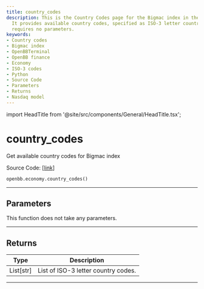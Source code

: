 ```yaml
---
title: country_codes
description: This is the Country Codes page for the Bigmac index in the OpenBBTerminal.
  It provides available country codes, specified as ISO-3 letter country codes, and
  requires no parameters.
keywords:
- Country codes
- Bigmac index
- OpenBBTerminal
- OpenBB finance
- Economy
- ISO-3 codes
- Python
- Source Code
- Parameters
- Returns
- Nasdaq model
---
```


import HeadTitle from '@site/src/components/General/HeadTitle.tsx';

<HeadTitle title="country_codes - Economy - Reference | OpenBB SDK Docs" />

# country_codes

Get available country codes for Bigmac index

Source Code: [[link](https://github.com/OpenBB-finance/OpenBBTerminal/tree/main/openbb_terminal/economy/nasdaq_model.py#L125)]

```python
openbb.economy.country_codes()
```

---

## Parameters

This function does not take any parameters.

---

## Returns

| Type | Description |
| ---- | ----------- |
| List[str] | List of ISO-3 letter country codes. |
---
